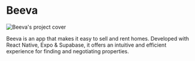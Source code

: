 # Beeva
![Beeva's project cover](https://carlosmateus.vercel.app/projects/beeva/cover.svg)

Beeva is an app that makes it easy to sell and rent homes. Developed with React Native, Expo & Supabase, it offers an intuitive and efficient experience for finding and negotiating properties.

